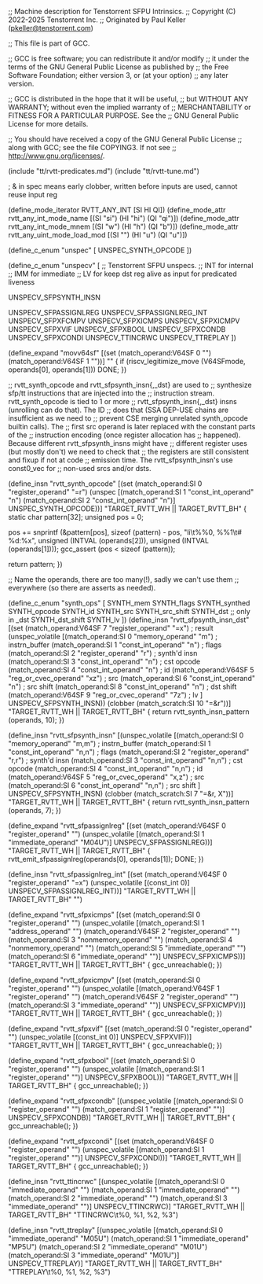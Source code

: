 ;; Machine description for Tenstorrent SFPU Intrinsics.
;; Copyright (C) 2022-2025 Tenstorrent Inc.
;; Originated by Paul Keller (pkeller@tenstorrent.com)

;; This file is part of GCC.

;; GCC is free software; you can redistribute it and/or modify
;; it under the terms of the GNU General Public License as published by
;; the Free Software Foundation; either version 3, or (at your option)
;; any later version.

;; GCC is distributed in the hope that it will be useful,
;; but WITHOUT ANY WARRANTY; without even the implied warranty of
;; MERCHANTABILITY or FITNESS FOR A PARTICULAR PURPOSE.  See the
;; GNU General Public License for more details.

;; You should have received a copy of the GNU General Public License
;; along with GCC; see the file COPYING3.  If not see
;; <http://www.gnu.org/licenses/>.

(include "tt/rvtt-predicates.md")
(include "tt/rvtt-tune.md")

; & in spec means early clobber, written before inputs are used, cannot reuse input reg

(define_mode_iterator RVTT_ANY_INT [SI HI QI])
(define_mode_attr rvtt_any_int_mode_name [(SI "si") (HI "hi") (QI "qi")])
(define_mode_attr rvtt_any_int_mode_mnem [(SI "w") (HI "h") (QI "b")])
(define_mode_attr rvtt_any_uint_mode_load_mod [(SI "") (HI "u") (QI "u")])

(define_c_enum "unspec" [
  UNSPEC_SYNTH_OPCODE
])

(define_c_enum "unspecv" [
  ;; Tenstorrent SFPU unspecs.
  ;; INT for internal
  ;; IMM for immediate
  ;; LV for keep dst reg alive as input for predicated liveness

  UNSPECV_SFPSYNTH_INSN

  UNSPECV_SFPASSIGNLREG
  UNSPECV_SFPASSIGNLREG_INT
  UNSPECV_SFPXFCMPV
  UNSPECV_SFPXICMPS
  UNSPECV_SFPXICMPV
  UNSPECV_SFPXVIF
  UNSPECV_SFPXBOOL
  UNSPECV_SFPXCONDB
  UNSPECV_SFPXCONDI
  UNSPECV_TTINCRWC
  UNSPECV_TTREPLAY
])

(define_expand "movv64sf"
  [(set (match_operand:V64SF 0 "")
        (match_operand:V64SF 1 ""))]
  ""
{
  if (riscv_legitimize_move (V64SFmode, operands[0], operands[1]))
    DONE;
})


;; rvtt_synth_opcode and rvtt_sfpsynth_insn{,_dst} are used to
;; synthesize sfp/tt instructions that are injected into the
;; instruction stream.  rvtt_synth_opcode is tied to 1 or more
;; rvtt_sfpsynth_insn{,_dst} insns (unrolling can do that). The ID
;; does that (SSA DEP-USE chains are insufficient as we need to
;; prevent CSE merging unrelated synth_opcode builtin calls). The
;; first src operand is later replaced with the constant parts of the
;; instruction encoding (once register allocation has
;; happened). Because different rvtt_sfpsynth_insns might have
;; different register uses (but mostly don't) we need to check that
;; the registers are still consistent and fixup if not at code
;; emission time.  The rvtt_sfpsynth_insn's use const0_vec for
;; non-used srcs and/or dsts.

(define_insn "rvtt_synth_opcode"
  [(set (match_operand:SI 0 "register_operand" "=r")
         (unspec [(match_operand:SI   1 "const_int_operand" "n")
	          (match_operand:SI   2 "const_int_operand" "n")] UNSPEC_SYNTH_OPCODE))]
  "TARGET_RVTT_WH || TARGET_RVTT_BH"
{
  static char pattern[32];
  unsigned pos = 0;

  pos += snprintf (&pattern[pos], sizeof (pattern) - pos,
		   "li\t%%0, %%1\t# %d:%x", unsigned (INTVAL (operands[2])),
		   unsigned (INTVAL (operands[1])));
  gcc_assert (pos < sizeof (pattern));

  return pattern;
})

;; Name the operands, there are too many(!), sadly we can't use them
;; everywhere (so there are asserts as needed).

(define_c_enum "synth_ops" [
  SYNTH_mem
  SYNTH_flags
  SYNTH_synthed
  SYNTH_opcode
  SYNTH_id
  SYNTH_src
  SYNTH_src_shift
  SYNTH_dst ;; only in _dst
  SYNTH_dst_shift
  SYNTH_lv
  ])
(define_insn "rvtt_sfpsynth_insn_dst"
  [(set (match_operand:V64SF 7 "register_operand" "=x") ; result
        (unspec_volatile [(match_operand:SI    0 "memory_operand"   "m") ; instrn_buffer
                          (match_operand:SI    1 "const_int_operand" "n") ; flags
                          (match_operand:SI    2 "register_operand"  "r") ; synth'd insn
                          (match_operand:SI    3 "const_int_operand" "n") ; cst opcode
                          (match_operand:SI    4 "const_int_operand" "n") ; id
			  (match_operand:V64SF 5 "reg_or_cvec_operand" "xz") ; src
                          (match_operand:SI    6 "const_int_operand" "n") ; src shift
                          (match_operand:SI    8 "const_int_operand" "n") ; dst shift
			  (match_operand:V64SF 9 "reg_or_cvec_operand" "7z") ; lv
                          ] UNSPECV_SFPSYNTH_INSN))
   (clobber (match_scratch:SI 10 "=&r"))]
  "TARGET_RVTT_WH || TARGET_RVTT_BH"
{
  return rvtt_synth_insn_pattern (operands, 10);
})

(define_insn "rvtt_sfpsynth_insn"
  [(unspec_volatile [(match_operand:SI    0 "memory_operand"    "m,m") ; instrn_buffer
                     (match_operand:SI    1 "const_int_operand" "n,n") ; flags
                     (match_operand:SI    2 "register_operand"  "r,r") ; synth'd insn
                     (match_operand:SI    3 "const_int_operand" "n,n") ; cst opcode
                     (match_operand:SI    4 "const_int_operand" "n,n") ; id
	             (match_operand:V64SF 5 "reg_or_cvec_operand" "x,z") ; src
                     (match_operand:SI    6 "const_int_operand" "n,n") ; src shift
                     ] UNSPECV_SFPSYNTH_INSN)
   (clobber (match_scratch:SI 7 "=&r, X"))]
  "TARGET_RVTT_WH || TARGET_RVTT_BH"
{
  return rvtt_synth_insn_pattern (operands, 7);
})

(define_expand "rvtt_sfpassignlreg"
  [(set (match_operand:V64SF 0 "register_operand" "")
        (unspec_volatile [(match_operand:SI 1 "immediate_operand" "M04U")] UNSPECV_SFPASSIGNLREG))]
  "TARGET_RVTT_WH || TARGET_RVTT_BH"
{
  rvtt_emit_sfpassignlreg(operands[0], operands[1]);
  DONE;
})

(define_insn "rvtt_sfpassignlreg_int"
  [(set (match_operand:V64SF 0 "register_operand" "=x")
        (unspec_volatile [(const_int 0)] UNSPECV_SFPASSIGNLREG_INT))]
  "TARGET_RVTT_WH || TARGET_RVTT_BH"
  "")

(define_expand "rvtt_sfpxicmps"
  [(set (match_operand:SI 0 "register_operand" "")
        (unspec_volatile [(match_operand:SI    1 "address_operand"   "")
                          (match_operand:V64SF 2 "register_operand"  "")
                          (match_operand:SI    3 "nonmemory_operand" "")
                          (match_operand:SI    4 "nonmemory_operand" "")
                          (match_operand:SI    5 "immediate_operand" "")
                          (match_operand:SI    6 "immediate_operand" "")] UNSPECV_SFPXICMPS))]
  "TARGET_RVTT_WH || TARGET_RVTT_BH"
{
  gcc_unreachable();
})

(define_expand "rvtt_sfpxicmpv"
  [(set (match_operand:SI 0 "register_operand" "")
        (unspec_volatile [(match_operand:V64SF 1 "register_operand"  "")
                          (match_operand:V64SF 2 "register_operand"  "")
                          (match_operand:SI    3 "immediate_operand" "")] UNSPECV_SFPXICMPV))]
  "TARGET_RVTT_WH || TARGET_RVTT_BH"
{
  gcc_unreachable();
})

(define_expand "rvtt_sfpxvif"
  [(set (match_operand:SI 0 "register_operand" "")
        (unspec_volatile [(const_int 0)] UNSPECV_SFPXVIF))]
  "TARGET_RVTT_WH || TARGET_RVTT_BH"
{
  gcc_unreachable();
})

(define_expand "rvtt_sfpxbool"
  [(set (match_operand:SI 0 "register_operand" "")
        (unspec_volatile [(match_operand:SI 1 "register_operand"  "")] UNSPECV_SFPXBOOL))]
  "TARGET_RVTT_WH || TARGET_RVTT_BH"
{
  gcc_unreachable();
})

(define_expand "rvtt_sfpxcondb"
  [(unspec_volatile [(match_operand:SI 0 "register_operand"  "")
                     (match_operand:SI 1 "register_operand"  "")] UNSPECV_SFPXCONDB)]
  "TARGET_RVTT_WH || TARGET_RVTT_BH"
{
  gcc_unreachable();
})

(define_expand "rvtt_sfpxcondi"
  [(set (match_operand:V64SF 0 "register_operand" "")
        (unspec_volatile [(match_operand:SI 1 "register_operand"  "")] UNSPECV_SFPXCONDI))]
  "TARGET_RVTT_WH || TARGET_RVTT_BH"
{
  gcc_unreachable();
})

(define_insn "rvtt_ttincrwc"
  [(unspec_volatile [(match_operand:SI    0 "immediate_operand" "")
                     (match_operand:SI    1 "immediate_operand" "")
                     (match_operand:SI    2 "immediate_operand" "")
                     (match_operand:SI    3 "immediate_operand" "")] UNSPECV_TTINCRWC)]
  "TARGET_RVTT_WH || TARGET_RVTT_BH"
  "TTINCRWC\t%0, %1, %2, %3")

(define_insn "rvtt_ttreplay"
  [(unspec_volatile [(match_operand:SI    0 "immediate_operand"  "M05U")
                     (match_operand:SI    1 "immediate_operand"  "MP5U")
                     (match_operand:SI    2 "immediate_operand"  "M01U")
                     (match_operand:SI    3 "immediate_operand"  "M01U")] UNSPECV_TTREPLAY)]
  "TARGET_RVTT_WH || TARGET_RVTT_BH"
  "TTREPLAY\t%0, %1, %2, %3")
